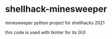 # shellhack-minesweeper
minesweeper python project for shellhacks 2021


this code is used with tkinter for its GUI
